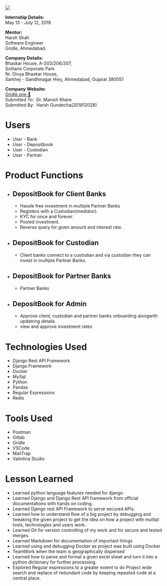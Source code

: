 <img style="background:white" src="https://www.daiict.ac.in/wp-content/uploads/2019/01/logo-2018.png">

**Internship Details:**  
May 13 - July 12, 2019  

**Mentor:**  
Harsh Shah  
Software Engineer  
Gridle, Ahmedabad.  

**Company Details:**  
Bhaskar House, A-203/206/207,  
Solitaire Corporate Park  
Nr. Divya Bhaskar House,  
Sarkhej - Gandhinagar Hwy, Ahmedabad, Gujarat 380051


**Company Website:**  
[Gridle.one 🔗️](https://gridle.one/)  
Submitted To: ​ Dr. Manish Khare  
Submitted By: ​ Harsh Gundecha(201812028)  

# Users
- User - Bank
- User - Depositbook
- User - Custodian
- User - Partner

# Product Functions

- ## DepositBook for Client Banks
	- Hassle free investment in multiple Partner Banks
	- Registers with a Custodian(mediator).
	- KYC for once and forever.
	- Pooled investment.
	- Reverse query for given amount and interest rate.

- ## DepositBook for Custodian
  - Client banks connect to a custodian and via custodian they can invest in multiple Partner Banks.

- ## DepositBook for Partner Banks
  - Partner Banks 

- ## DepositBook for Admin
	-	Approve client, custodian and partner banks onboarding alongwith updatring details
	- view and approve investment rates




# Technologies Used
- Django Rest API Framework
- Django Framework
- Docker
- MySql
- Python
- Pandas
- Regular Expressions
- Redis

# Tools Used
- Postman
- Gitlab
- Gridle
- VSCode
- MailTrap
- Valintina Studio

# Lesson Learned
-	Learned python language features needed for django
-	Learned Django and Django Rest API framework from official documentations with hands on coding.
-	Learned Django rest API Framework to serve secured APIs.
-	Learned how to understand flow of a big project by debugging and tweaking the given project to get the idea on how a project with multipl tools, technologies and users work.
-	Learned Git for version controlling of my work and for secure and tested merges.
-	Learned Markdown for documentation of important things
-	Learned using and debugging Docker as project was built using Docker
-	TeamWork when the team is geographically dispersed
-	Learned how to parse and format a given excel sheet and turn it into a python dictionary for further processing.
-	Explored Regular expressions to a greater extent to do Project wide search and replace of redundant code by keeping repeated code at a central place.